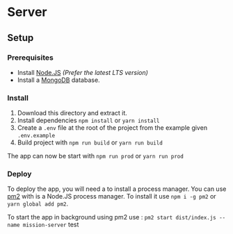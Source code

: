 # Server

## Setup

### Prerequisites

- Install [Node.JS](https://nodejs.org/fr/download) _(Prefer the latest LTS version)_
- Install a [MongoDB](https://www.mongodb.com/fr-fr) database.

### Install

1. Download this directory and extract it.
2. Install dependencies `npm install` or `yarn install`
3. Create a `.env` file at the root of the project from the example given `.env.example`
4. Build project with `npm run build` or `yarn run build`

The app can now be start with `npm run prod` or `yarn run prod`

### Deploy

To deploy the app, you will need a to install a process manager. You can use [pm2](https://pm2.keymetrics.io/) with is a Node.JS process manager.
To install it use `npm i -g pm2` or `yarn global add pm2`.

To start the app in background using pm2 use : `pm2 start dist/index.js --name mission-server`
test
